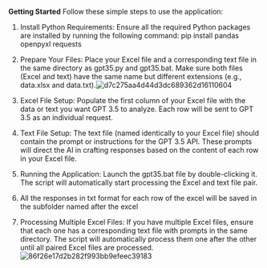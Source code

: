 **Getting Started**
Follow these simple steps to use the application:

1. Install Python Requirements: Ensure all the required Python packages are installed by running the following command:
pip install pandas openpyxl requests

2. Prepare Your Files: Place your Excel file and a corresponding text file in the same directory as gpt35.py and gpt35.bat. Make sure both files (Excel and text) have the same name but different extensions (e.g., data.xlsx and data.txt).![d7c275aa4d44d3dc689362d16110604](https://github.com/jzou19957/Unlimited-Excel-Processing-through-GPT-3.5-API/assets/153259165/701378e7-9212-40e3-95e2-d5e51109a93b)

3. Excel File Setup: Populate the first column of your Excel file with the data or text you want GPT 3.5 to analyze. Each row will be sent to GPT 3.5 as an individual request.

4. Text File Setup: The text file (named identically to your Excel file) should contain the prompt or instructions for the GPT 3.5 API. These prompts will direct the AI in crafting responses based on the content of each row in your Excel file.

5. Running the Application: Launch the gpt35.bat file by double-clicking it. The script will automatically start processing the Excel and text file pair.

6. All the responses in txt format for each row of the excel will be saved in the subfolder named after the excel

7. Processing Multiple Excel Files: If you have multiple Excel files, ensure that each one has a corresponding text file with prompts in the same directory. The script will automatically process them one after the other until all paired Excel files are processed.![86f26e17d2b282f993bb9efeec39183](https://github.com/jzou19957/Unlimited-Excel-Processing-through-GPT-3.5-API/assets/153259165/7f349fb7-b140-4917-8fe0-5835c184ae16)
